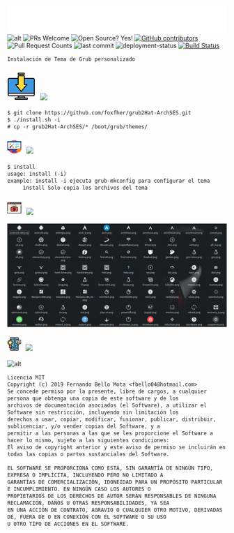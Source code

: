 ![title](._config/title.svg)
![alt](https://img.shields.io/apm/l/vim-mode?label=license&logo=dark-green) ![PRs Welcome](https://img.shields.io/badge/PRs-Welcome-success) ![Open Source? Yes!](https://badgen.net/badge/Open%20Source%20%3F/Yes%21/blue?icon=github) [![GitHub contributors](https://img.shields.io/github/contributors/foxfher/grub2Hat-ArchSES.svg)](https://github.com/foxfher/grub2Hat-ArchSES/graphs/contributors) ![Pull Request Counts](https://img.shields.io/bitbucket/pr/foxfher/grub2Hat-ArchSES) ![last commit](https://img.shields.io/github/last-commit/foxfher/grub2Hat-ArchSES) ![deployment-status](https://img.shields.io/website?url=https%3A%2F%2Fgrub2Hat-ArchSES.herokuapp.com%2Fquote) [![Build Status](https://travis-ci.org/joemccann/dillinger.svg?branch=master)](https://github.com/foxfher/grub2Hat-ArchSES/)
```
Instalación de Tema de Grub personalizado
```

### ![install](._config/install.svg) &nbsp;  ![](http://lingtalfi.com/services/pngtext?color=1f509e&size=18&text=Instalación)

```shell
$ git clone https://github.com/foxfher/grub2Hat-ArchSES.git 
$ ./install.sh -i 
# cp -r grub2Hat-ArchSES/* /boot/grub/themes/
```
### ![usage](._config/usage.png) &nbsp;  ![](http://lingtalfi.com/services/pngtext?color=1f509e&size=18&text=Como%20usar)

```shell
$ install
usage: install (-i) 
example: install -i ejecuta grub-mkconfig para configurar el tema
	 install Solo copia los archivos del tema
```
### ![screenshots](._config/screenshot.png) &nbsp;  ![](http://lingtalfi.com/services/pngtext?color=1f509e&size=18&text=Vista%20previa)
![icons_screenshot](._config/icons_screenshot.png)

#### ![license](._config/license.png) &nbsp; ![](http://lingtalfi.com/services/pngtext?color=1f509e&size=18&text=Licencia)
![alt](https://img.shields.io/apm/l/vim-mode?label=license&logo=dark-blue&style=for-the-badge) 
```
Licencia MIT 
Copyright (c) 2019 Fernando Bello Mota <fbello04@hotmail.com> 
Se concede permiso por la presente, libre de cargos, a cualquier persona que obtenga una copia de este software y de los
archivos de documentación asociados (el Software), a utilizar el Software sin restricción, incluyendo sin limitación los
derechos a usar, copiar, modificar, fusionar, publicar, distribuir, sublicenciar, y/o vender copias del Software, y a 
permitir a las personas a las que se les proporcione el Software a hacer lo mismo, sujeto a las siguientes condiciones:
El aviso de copyright anterior y este aviso de permiso se incluirán en todas las copias o partes sustanciales del Software.

EL SOFTWARE SE PROPORCIONA COMO ESTÁ, SIN GARANTÍA DE NINGÚN TIPO, EXPRESA O IMPLÍCITA, INCLUYENDO PERO NO LIMITADO A
GARANTÍAS DE COMERCIALIZACIÓN, IDONEIDAD PARA UN PROPÓSITO PARTICULAR E INCUMPLIMIENTO. EN NINGÚN CASO LOS AUTORES O 
PROPIETARIOS DE LOS DERECHOS DE AUTOR SERÁN RESPONSABLES DE NINGUNA RECLAMACIÓN, DAÑOS U OTRAS RESPONSABILIDADES, YA SEA 
EN UNA ACCIÓN DE CONTRATO, AGRAVIO O CUALQUIER OTRO MOTIVO, DERIVADAS DE, FUERA DE O EN CONEXIÓN CON EL SOFTWARE O SU USO 
U OTRO TIPO DE ACCIONES EN EL SOFTWARE.
```
